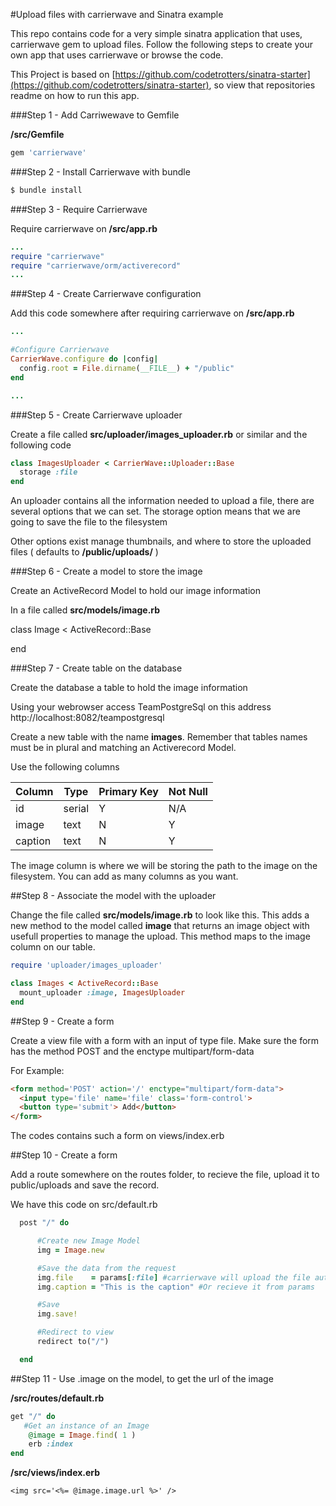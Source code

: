 #Upload files with carrierwave and Sinatra example

This repo contains code for a very simple sinatra application
that uses, carrierwave gem to upload files.  Follow
the following steps to create your own app that uses carrierwave
or browse the code.

This Project is based on [https://github.com/codetrotters/sinatra-starter](https://github.com/codetrotters/sinatra-starter), so view
that repositories readme on how to run this app.

###Step 1 - Add Carriwewave to Gemfile

**/src/Gemfile**

```ruby
gem 'carrierwave'
```

###Step 2 - Install Carrierwave with bundle

```bash
$ bundle install
```

###Step 3 - Require Carrierwave

Require carrierwave on **/src/app.rb**

```ruby
...
require "carrierwave"
require "carrierwave/orm/activerecord"
...
```

###Step 4 - Create Carrierwave configuration


Add this code somewhere after requiring carrierwave
on **/src/app.rb**

```ruby
...

#Configure Carrierwave
CarrierWave.configure do |config|
  config.root = File.dirname(__FILE__) + "/public"
end

...
```

###Step 5 - Create Carrierwave uploader

Create a file called **src/uploader/images_uploader.rb** or similar and the following
code

```ruby
class ImagesUploader < CarrierWave::Uploader::Base
  storage :file
end
```

An uploader contains all the information needed
to upload a file, there are several options that
we can set. The storage option means that we are going to save
the file to the filesystem 

Other options exist manage thumbnails, and where to store
the uploaded files ( defaults to **/public/uploads/** )

###Step 6 - Create a model to store the image

Create an ActiveRecord Model to hold our image information

In a file called **src/models/image.rb**

class Image < ActiveRecord::Base

end

###Step 7 - Create table on the database

Create the database a table to hold the image information

Using your webrowser access TeamPostgreSql on this address
http://localhost:8082/teampostgresql

Create a new table with the name **images**.
Remember that tables names must be in plural and matching
an Activerecord Model.

Use the following columns

| Column  | Type         | Primary Key | Not Null |
|---------|--------------|-------------|----------|
| id      | serial       | Y           | N/A      |
| image   | text         | N           | Y        |
| caption | text         | N           | Y        |


The image column is where we will be storing the path
to the image on the filesystem.  You can add as many
columns as you want.

##Step 8 - Associate the model with the uploader

Change the file called **src/models/image.rb** to look
like this.  This adds a new method to the model called
**image** that returns an image object with usefull properties
to manage the upload. This method maps to the
image column on our table.


```ruby
require 'uploader/images_uploader'

class Images < ActiveRecord::Base
  mount_uploader :image, ImagesUploader
end
```
##Step 9 - Create a form 

Create a view file with a form with an input of type file.  Make sure
the form has the method POST and the enctype multipart/form-data

For Example:

```html
<form method='POST' action='/' enctype="multipart/form-data">
  <input type='file' name='file' class='form-control'>
  <button type='submit'> Add</button>
</form>
```

The codes contains such a form on views/index.erb

##Step 10 - Create a form

Add a route somewhere on the routes folder, to recieve the
file, upload it to public/uploads and save the record.

We have this code on src/default.rb


```ruby
  post "/" do

      #Create new Image Model
      img = Image.new

      #Save the data from the request
      img.file    = params[:file] #carrierwave will upload the file automatically
      img.caption = "This is the caption" #Or recieve it from params

      #Save
      img.save!

      #Redirect to view
      redirect to("/")

  end
```  

##Step 11 - Use .image on the model, to get the url of the image

**/src/routes/default.rb**

```ruby
get "/" do
   #Get an instance of an Image
	@image = Image.find( 1 )
	erb :index
end
```  

**/src/views/index.erb**

```erb
<img src='<%= @image.image.url %>' />
```

